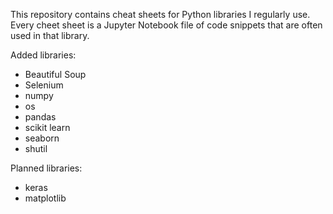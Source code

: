 This repository contains cheat sheets for Python libraries I regularly use. Every cheet sheet is a Jupyter Notebook file of code snippets that are often used in that library.

Added libraries:
- Beautiful Soup
- Selenium
- numpy
- os
- pandas
- scikit learn
- seaborn
- shutil

Planned libraries:
- keras
- matplotlib